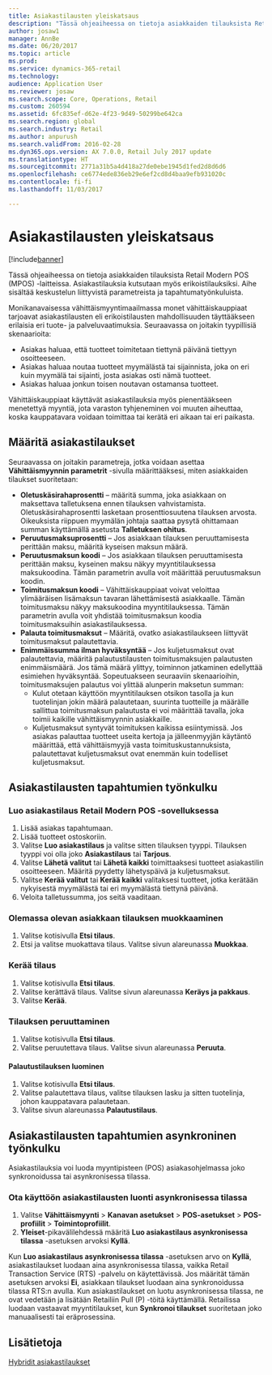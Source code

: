 ```yaml
---
title: Asiakastilausten yleiskatsaus
description: "Tässä ohjeaiheessa on tietoja asiakkaiden tilauksista Retail Modern POS (MPOS) -laitteissa. Asiakastilauksia kutsutaan myös erikoistilauksiksi. Aihe sisältää keskustelun liittyvistä parametreista ja tapahtumatyönkuluista."
author: josaw1
manager: AnnBe
ms.date: 06/20/2017
ms.topic: article
ms.prod: 
ms.service: dynamics-365-retail
ms.technology: 
audience: Application User
ms.reviewer: josaw
ms.search.scope: Core, Operations, Retail
ms.custom: 260594
ms.assetid: 6fc835ef-d62e-4f23-9d49-50299be642ca
ms.search.region: global
ms.search.industry: Retail
ms.author: anpurush
ms.search.validFrom: 2016-02-28
ms.dyn365.ops.version: AX 7.0.0, Retail July 2017 update
ms.translationtype: HT
ms.sourcegitcommit: 2771a31b5a4d418a27de0ebe1945d1fed2d8d6d6
ms.openlocfilehash: ce6774ede836eb29e6ef2cd8d4baa9efb931020c
ms.contentlocale: fi-fi
ms.lasthandoff: 11/03/2017

---
```


# <a name="customer-orders-overview"></a>Asiakastilausten yleiskatsaus

[!include[banner](includes/banner.md)]


Tässä ohjeaiheessa on tietoja asiakkaiden tilauksista Retail Modern POS (MPOS) -laitteissa. Asiakastilauksia kutsutaan myös erikoistilauksiksi. Aihe sisältää keskustelun liittyvistä parametreista ja tapahtumatyönkuluista.

Monikanavaisessa vähittäismyyntimaailmassa monet vähittäiskauppiaat tarjoavat asiakastilausten eli erikoistilausten mahdollisuuden täyttääkseen erilaisia eri tuote- ja palveluvaatimuksia. Seuraavassa on joitakin tyypillisiä skenaarioita:

-   Asiakas haluaa, että tuotteet toimitetaan tiettynä päivänä tiettyyn osoitteeseen.
-   Asiakas haluaa noutaa tuotteet myymälästä tai sijainnista, joka on eri kuin myymälä tai sijainti, josta asiakas osti nämä tuotteet.
-   Asiakas haluaa jonkun toisen noutavan ostamansa tuotteet.

Vähittäiskauppiaat käyttävät asiakastilauksia myös pienentääkseen menetettyä myyntiä, jota varaston tyhjeneminen voi muuten aiheuttaa, koska kauppatavara voidaan toimittaa tai kerätä eri aikaan tai eri paikasta.

## <a name="set-up-customer-orders"></a>Määritä asiakastilaukset
Seuraavassa on joitakin parametreja, jotka voidaan asettaa **Vähittäismyynnin parametrit** -sivulla määrittääksesi, miten asiakkaiden tilaukset suoritetaan:

-   **Oletuskäsirahaprosentti** – määritä summa, joka asiakkaan on maksettava talletuksena ennen tilauksen vahvistamista. Oletuskäsirahaprosentti lasketaan prosenttiosuutena tilauksen arvosta. Oikeuksista riippuen myymälän johtaja saattaa pysytä ohittamaan summan käyttämällä asetusta **Talletuksen ohitus**.
-   **Peruutusmaksuprosentti** – Jos asiakkaan tilauksen peruuttamisesta perittään maksu, määritä kyseisen maksun määrä.
-   **Peruutusmaksun koodi** – Jos asiakkaan tilauksen peruuttamisesta perittään maksu, kyseinen maksu näkyy myyntitilauksessa maksukoodina. Tämän parametrin avulla voit määrittää peruutusmaksun koodin.
-   **Toimitusmaksun koodi** – Vähittäiskauppiaat voivat veloittaa ylimääräisen lisämaksun tavaran lähettämisestä asiakkaalle. Tämän toimitusmaksu näkyy maksukoodina myyntitilauksessa. Tämän parametrin avulla voit yhdistää toimitusmaksun koodia toimitusmaksuihin asiakastilauksessa.
-   **Palauta toimitusmaksut** – Määritä, ovatko asiakastilaukseen liittyvät toimitusmaksut palautettavia.
-   **Enimmäissumma ilman hyväksyntää** – Jos kuljetusmaksut ovat palautettavia, määritä palautustilausten toimitusmaksujen palautusten enimmäismäärä. Jos tämä määrä ylittyy, toiminnon jatkaminen edellyttää esimiehen hyväksyntää. Sopeutuakseen seuraaviin skenaarioihin, toimitusmaksujen palautus voi ylittää alunperin maksetun summan:
    -   Kulut otetaan käyttöön myyntitilauksen otsikon tasolla ja kun tuotelinjan jokin määrä palautetaan, suurinta tuotteille ja määrälle sallittua toimitusmaksun palautusta ei voi määrittää tavalla, joka toimii kaikille vähittäismyynnin asiakkaille.
    -   Kuljetusmaksut syntyvät toimituksen kaikissa esiintymissä. Jos asiakas palauttaa tuotteet useita kertoja ja jälleenmyyjän käytäntö määrittää, että vähittäismyyjä vasta toimituskustannuksista, palautettavat kuljetusmaksut ovat enemmän kuin todelliset kuljetusmaksut.

## <a name="transaction-flow-for-customer-orders"></a>Asiakastilausten tapahtumien työnkulku
### <a name="create-a-customer-order-in-retail-modern-pos"></a>Luo asiakastilaus Retail Modern POS -sovelluksessa

1.  Lisää asiakas tapahtumaan.
2.  Lisää tuotteet ostoskoriin.
3.  Valitse **Luo asiakastilaus** ja valitse sitten tilauksen tyyppi. Tilauksen tyyppi voi olla joko **Asiakastilaus** tai **Tarjous**.
4.  Valitse **Lähetä valitut** tai **Lähetä kaikki** toimittaaksesi tuotteet asiakastilin osoitteeseen. Määritä pyydetty lähetyspäivä ja kuljetusmaksut.
5.  Valitse **Kerää valitut** tai **Kerää kaikki** valitaksesi tuotteet, jotka kerätään nykyisestä myymälästä tai eri myymälästä tiettynä päivänä.
6.  Veloita talletussumma, jos seitä vaaditaan.

### <a name="edit-an-existing-customer-order"></a>Olemassa olevan asiakkaan tilauksen muokkaaminen

1.  Valitse kotisivulla **Etsi tilaus**.
2.  Etsi ja valitse muokattava tilaus. Valitse sivun alareunassa **Muokkaa**.

### <a name="pick-up-an-order"></a>Kerää tilaus

1.  Valitse kotisivulla **Etsi tilaus**.
2.  Valitse kerättävä tilaus. Valitse sivun alareunassa **Keräys ja pakkaus**.
3.  Valitse **Kerää**.

### <a name="cancel-an-order"></a>Tilauksen peruuttaminen

1.  Valitse kotisivulla **Etsi tilaus**.
2.  Valitse peruutettava tilaus. Valitse sivun alareunassa **Peruuta**.

#### <a name="create-a-return-order"></a>Palautustilauksen luominen

1.  Valitse kotisivulla **Etsi tilaus**.
2.  Valitse palautettava tilaus, valitse tilauksen lasku ja sitten tuotelinja, johon kauppatavara palautetaan.
3.  Valitse sivun alareunassa **Palautustilaus**.

## <a name="asynchronous-transaction-flow-for-customer-orders"></a>Asiakastilausten tapahtumien asynkroninen työnkulku
Asiakastilauksia voi luoda myyntipisteen (POS) asiakasohjelmassa joko synkronoidussa tai asynkronisessa tilassa.

### <a name="enable-customer-orders-to-be-created-in-asynchronous-mode"></a>Ota käyttöön asiakastilausten luonti asynkronisessa tilassa

1.  Valitse **Vähittäismyynti** &gt; **Kanavan asetukset** &gt; **POS-asetukset** &gt; **POS-profiilit** &gt; **Toimintoprofiilit**.
2.  **Yleiset**-pikavälilehdessä määritä **Luo asiakastilaus asynkronisessa tilassa** -asetuksen arvoksi **Kyllä**.

Kun **Luo asiakastilaus asynkronisessa tilassa** -asetuksen arvo on **Kyllä**, asiakastilaukset luodaan aina asynkronisessa tilassa, vaikka Retail Transaction Service (RTS) -palvelu on käytettävissä. Jos määrität tämän asetuksen arvoksi **Ei**, asiakkaan tilaukset luodaan aina synkronoidussa tilassa RTS:n avulla. Kun asiakastilaukset on luotu asynkronisessa tilassa, ne ovat vedetään ja lisätään Retailiin Pull (P) -töitä käyttämällä. Retailissa luodaan vastaavat myyntitilaukset, kun **Synkronoi tilaukset** suoritetaan joko manuaalisesti tai eräprosessina.

<a name="see-also"></a>Lisätietoja
--------

[Hybridit asiakastilaukset](hybrid-customer-orders.md)




